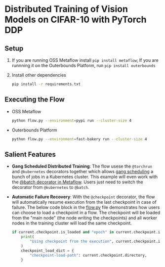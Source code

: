 # Distributed Training of Vision Models on CIFAR-10 with PyTorch DDP

## Setup

1. If you are running OSS Metaflow install `pip install metaflow`; If you are runnning it on the Outerbounds Platform, run `pip install outerbounds`

2. Install other dependencies
    ```bash
    pip install -r requirements.txt
    ```

## Executing the Flow

- OSS Metaflow
    ```bash
    python flow.py --environment=pypi run --cluster-size 4 
    ```

- Outerbounds Platform
    ```bash
    python flow.py --environment=fast-bakery run --cluster-size 4
    ```

## Salient Features 

- **Gang Scheduled Distributed Training**: The flow usese the `@torchrun` and `@kubernetes` decorators together which allows [gang scheduling](https://en.wikipedia.org/wiki/Gang_scheduling) a bunch of jobs in a Kubernetes cluster. This example will even work with the [@batch decorator in Metaflow](https://docs.metaflow.org/api/step-decorators/batch). Users just need to switch the decorator from `@kubernetes` to `@batch`.

- **Automatic Failure Recovery**: With the `@checkpoint` decorator, the flow will automatically resume execution from the last checkpoint in case of failure. The below code block in the [flow.py](./flow.py) file demonstrates how users can choose to load a checkpoint in a flow. The checkpoint will be loaded from the "main node" (the node writing the checkpoints) and all worker nodes in the training cluster will load the same checkpoint. 
    ```python
    if current.checkpoint.is_loaded and "epoch" in current.checkpoint.info.metadata:
        print(
            "Using checkpoint from the execution", current.checkpoint.info.pathspec
        )
        checkpoint_load_dict = {
            "checkpoint-load-path": current.checkpoint.directory,
        }
    ```
